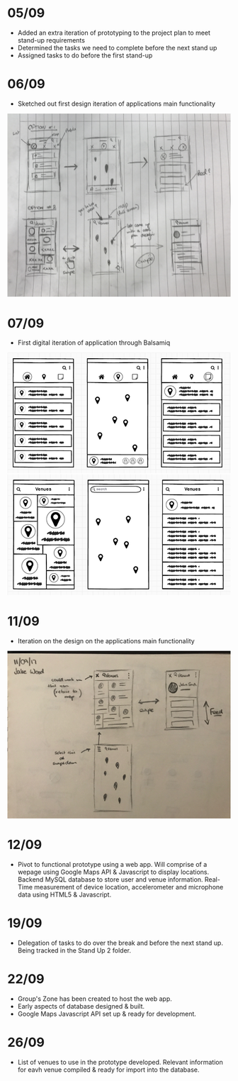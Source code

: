 # 05/09

- Added an extra iteration of prototyping to the project plan to meet stand-up requirements
- Determined the tasks we need to complete before the next stand up
- Assigned tasks to do before the first stand-up

# 06/09

- Sketched out first design iteration of applications main functionality

![Application Sketch](https://github.com/deco3500-2017/team-apollo/blob/master/images/sketch-001.jpg?raw=true "Main Application Sketch 001")

# 07/09

- First digital iteration of application through Balsamiq

![Balsamiq Prototype](https://github.com/deco3500-2017/team-apollo/blob/master/images/balsamiq-001.png?raw=true "Balsamiq Prototype 001") ![Balsamiq Prototype](https://github.com/deco3500-2017/team-apollo/blob/master/images/balsamiq-002.png?raw=true "Balsamiq Prototype 002")

# 11/09

- Iteration on the design on the applications main functionality

![Application Sketch](https://github.com/deco3500-2017/team-apollo/blob/master/images/sketch-002.JPG?raw=true "Main Application Sketch 002")

# 12/09
- Pivot to functional prototype using a web app. Will comprise of a wepage using Google Maps API & Javascript to display locations. Backend MySQL database to store user and venue information. Real-Time measurement of device location, accelerometer and microphone data using HTML5 & Javascript.

# 19/09
- Delegation of tasks to do over the break and before the next stand up. Being tracked in the Stand Up 2 folder.

# 22/09 
- Group's Zone has been created to host the web app. 
- Early aspects of database designed & built.
- Google Maps Javascript API set up & ready for development.

# 26/09
- List of venues to use in the prototype developed. Relevant information for eavh venue compiled & ready for import into the database.
